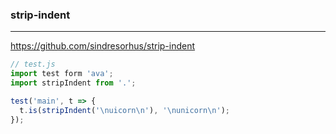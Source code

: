 ### strip-indent
---
https://github.com/sindresorhus/strip-indent

```js
// test.js
import test form 'ava';
import stripIndent from '.';

test('main', t => {
  t.is(stripIndent('\nuicorn\n'), '\nunicorn\n');
});
```

```
```

```
```
